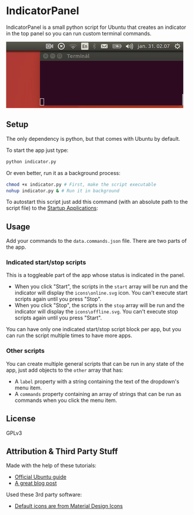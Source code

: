 # IndicatorPanel

IndicatorPanel is a small python script for Ubuntu that creates an indicator in the top panel so you can run custom terminal commands.

![IndicatorPanel demo](demo.gif)

## Setup

The only dependency is python, but that comes with Ubuntu by default.

To start the app just type:

```sh
python indicator.py
```

Or even better, run it as a background process:

```sh
chmod +x indicator.py # First, make the script executable
nohup indicator.py & # Run it in background
```

To autostart this script just add this command (with an absolute path to the script file) to the [Startup Applications](https://help.ubuntu.com/16.04/ubuntu-help/startup-applications.html):

## Usage

Add your commands to the `data.commands.json` file. There are two parts of the app.

### Indicated start/stop scripts

This is a toggleable part of the app whose status is indicated in the panel.

- When you click "Start", the scripts in the `start` array will be run and the indicator will display the `icons\online.svg` icon. You can't execute start scripts again until you press "Stop".
- When you click "Stop", the scripts in the `stop` array will be run and the indicator will display the `icons\offline.svg`. You can't execute stop scripts again until you press "Start".

You can have only one indicated start/stop script block per app, but you can run the script multiple times to have more apps.

### Other scripts

You can create multiple general scripts that can be run in any state of the app, just add objects to the `other` array that has:

- A `label` property with a string containing the text of the dropdown's menu item.
- A `commands` property containing an array of strings that can be run as commands when you click the menu item.

## License

GPLv3

## Attribution & Third Party Stuff

Made with the help of these tutorials:

- [Official Ubuntu guide](https://wiki.ubuntu.com/DesktopExperienceTeam/ApplicationIndicators#Python_version)
- [A great blog post](http://candidtim.github.io/appindicator/2014/09/13/ubuntu-appindicator-step-by-step.html)

Used these 3rd party software:

- [Default icons are from Material Design Icons](https://github.com/google/material-design-icons/)
